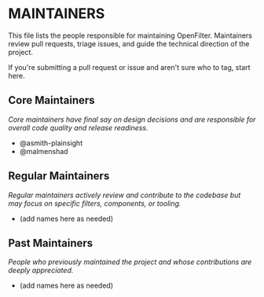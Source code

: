 # MAINTAINERS

This file lists the people responsible for maintaining OpenFilter. Maintainers review pull requests, triage issues, and guide the technical direction of the project.

If you're submitting a pull request or issue and aren't sure who to tag, start here.

## Core Maintainers

*Core maintainers have final say on design decisions and are responsible for overall code quality and release readiness.*
* @asmith-plainsight
* @malmenshad

## Regular Maintainers

*Regular maintainers actively review and contribute to the codebase but may focus on specific filters, components, or tooling.*

* (add names here as needed)

## Past Maintainers

*People who previously maintained the project and whose contributions are deeply appreciated.*

* (add names here as needed)
